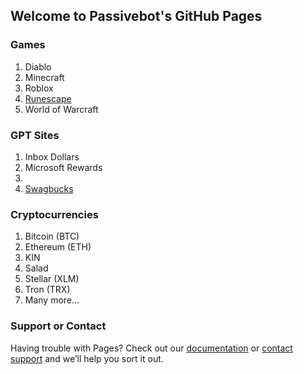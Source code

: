 ## Welcome to Passivebot's GitHub Pages

### Games
1. Diablo
2. Minecraft
3. Roblox
4. <a href="runescape.html">Runescape</a>
5. World of Warcraft

### GPT Sites
1. Inbox Dollars
2. Microsoft Rewards
3. <li class="masthead__menu-item">
          <a href="www.swagbucks.com/lp-savings-button?cmp=695&cxid=swagbuttonref&rb=93728791&extRefCmp=1&extRb=93728791">Swagbucks</a>
        </li>

### Cryptocurrencies

1. Bitcoin (BTC)
2. Ethereum (ETH)
3. KIN
4. Salad
5. Stellar (XLM)
6. Tron (TRX)
7. Many more...


### Support or Contact

Having trouble with Pages? Check out our [documentation](https://docs.github.com/categories/github-pages-basics/) or [contact support](https://passivebot.github.io/contact) and we’ll help you sort it out.

